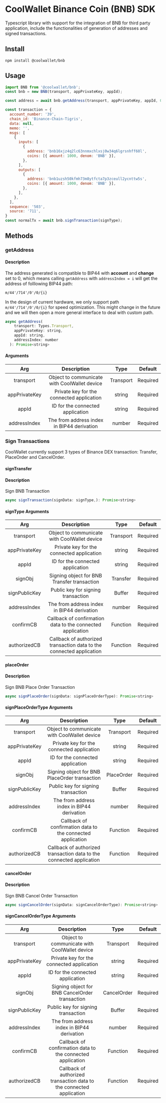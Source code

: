 # CoolWallet Binance Coin (BNB) SDK

Typescript library with support for the integration of BNB for third party application, include the functionalities of generation of addresses and signed transactions. 

## Install

```shell
npm install @coolwallet/bnb
```

## Usage

```javascript
import BNB from '@coolwallet/bnb';
const bnb = new BNB(transport, appPrivateKey, appId);

const address = await bnb.getAddress(transport, appPrivateKey, appId, 0);

const transaction = {
  account_number: '39',
  chain_id: 'Binance-Chain-Tigris',
  data: null,
  memo: '',
  msgs: [
    {
      inputs: [
        {
          address: 'bnb16xjz4q2lc63nnmxchlxsj0w34q6lgrsnhff60l',
          coins: [{ amount: 1000, denom: 'BNB' }],
        },
      ],
      outputs: [
        {
          address: 'bnb1uzsh50kfmh73m8ytfcta7p3zceull2ycnttw5s',
          coins: [{ amount: 1000, denom: 'BNB' }],
        },
      ],
    },
  ],
  sequence: '503',
  source: '711',
}
const normalTx = await bnb.signTransaction(signType);
```

## Methods
### getAddress
#### Description

The address generated is compatible to BIP44 with **account** and **change** set to 0, which means calling `getAddress` with `addressIndex = i` will get the address of folllowing BIP44 path:

```none
m/44'/714'/0'/0/{i}
```

In the design of current hardware, we only support path `m/44'/714'/0'/0/{i}` for speed optimization. This might change in the future and we will then open a more general interface to deal with custom path.

```javascript
async getAddress(
    transport: Types.Transport, 
    appPrivateKey: string, 
    appId: string, 
    addressIndex: number
  ): Promise<string> 
```

#### Arguments

|      Arg      |                  Description                 |    Type   |  Default |
|:-------------:|:--------------------------------------------:|:---------:|:--------:|
|   transport   | Object to communicate with CoolWallet device | Transport | Required |
| appPrivateKey |   Private key for the connected application  |   string  | Required |
|     appId     |       ID for the connected application       |   string  | Required |
|  addressIndex |  The from address index in BIP44 derivation  |   number  | Required |


### Sign Transactions
CoolWallet currently support 3 types of Binance DEX transaction: Transfer, PlaceOrder and CancelOrder.

#### signTransfer
#### Description
Sign BNB Transaction

```javascript
async signTransaction(signData: signType,): Promise<string>
```

#### signType Arguments
|      Arg      |                              Description                             |    Type   |  Default |
|:-------------:|:--------------------------------------------------------------------:|:---------:|:--------:|
|   transport   |             Object to communicate with CoolWallet device             | Transport | Required |
| appPrivateKey |               Private key for the connected application              |   string  | Required |
|     appId     |                   ID for the connected application                   |   string  | Required |
|    signObj    |              Signing object for BNB Transfer transaction             |  Transfer | Required |
| signPublicKey |                  Public key for signing transaction                  |   Buffer  | Required |
|  addressIndex |              The from address index in BIP44 derivation              |   number  | Required |
|   confirmCB   |      Callback of confirmation data to the connected application      |  Function | Required |
|  authorizedCB | Callback of authorized transaction data to the connected application |  Function | Required |


#### placeOrder
#### Description
Sign BNB Place Order Transaction

```javascript
async signPlaceOrder(signData: signPlaceOrderType): Promise<string>
```

#### signPlaceOrderType Arguments
|      Arg      |                              Description                             |    Type    |  Default |
|:-------------:|:--------------------------------------------------------------------:|:----------:|:--------:|
|   transport   |             Object to communicate with CoolWallet device             |  Transport | Required |
| appPrivateKey |               Private key for the connected application              |   string   | Required |
|     appId     |                   ID for the connected application                   |   string   | Required |
|    signObj    |             Signing object for BNB PlaceOrder transaction            | PlaceOrder | Required |
| signPublicKey |                  Public key for signing transaction                  |   Buffer   | Required |
|  addressIndex |              The from address index in BIP44 derivation              |   number   | Required |
|   confirmCB   |      Callback of confirmation data to the connected application      |  Function  | Required |
|  authorizedCB | Callback of authorized transaction data to the connected application |  Function  | Required |

#### cancelOrder
#### Description
Sign BNB Cancel Order Transaction

```javascript
async signCancelOrder(signData: signCancelOrderType): Promise<string> 
```

#### signCancelOrderType Arguments
|      Arg      |                              Description                             |     Type    |  Default |
|:-------------:|:--------------------------------------------------------------------:|:-----------:|:--------:|
|   transport   |             Object to communicate with CoolWallet device             |  Transport  | Required |
| appPrivateKey |               Private key for the connected application              |    string   | Required |
|     appId     |                   ID for the connected application                   |    string   | Required |
|    signObj    |            Signing object for BNB CancelOrder transaction            | CancelOrder | Required |
| signPublicKey |                  Public key for signing transaction                  |    Buffer   | Required |
|  addressIndex |              The from address index in BIP44 derivation              |    number   | Required |
|   confirmCB   |      Callback of confirmation data to the connected application      |   Function  | Required |
|  authorizedCB | Callback of authorized transaction data to the connected application |   Function  | Required |
